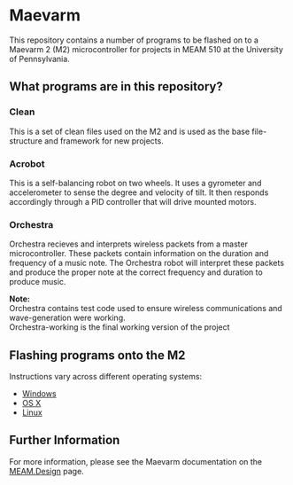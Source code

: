 # Maevarm
This repository contains a number of programs to be flashed on to a Maevarm 2 (M2) microcontroller for projects in MEAM 510 at the University of Pennsylvania.

## What programs are in this repository?
### Clean
This is a set of clean files used on the M2 and is used as the base file-structure and framework for new projects.

### Acrobot
This is a self-balancing robot on two wheels. It uses a gyrometer and accelerometer to sense the degree and velocity of tilt. It then responds accordingly through a PID controller that will drive mounted motors.

### Orchestra
Orchestra recieves and interprets wireless packets from a master microcontroller. These packets contain information on the duration and frequency of a music note. The Orchestra robot will interpret these packets and produce the proper note at the correct frequency and duration to produce music.  

**Note:**  
Orchestra contains test code used to ensure wireless communications and wave-generation were working.  
Orchestra-working is the final working version of the project

## Flashing programs onto the M2
Instructions vary across different operating systems:  
* [Windows](http://medesign.seas.upenn.edu/index.php/Guides/MaEvArM-starting)
* [OS X](http://medesign.seas.upenn.edu/index.php/Guides/MaEvArM-starting-mac)
* [Linux](http://medesign.seas.upenn.edu/index.php/Guides/MaEvArM-starting-linux)

## Further Information
For more information, please see the Maevarm documentation on the [MEAM.Design](http://medesign.seas.upenn.edu/index.php/Guides/MaEvArM) page.
